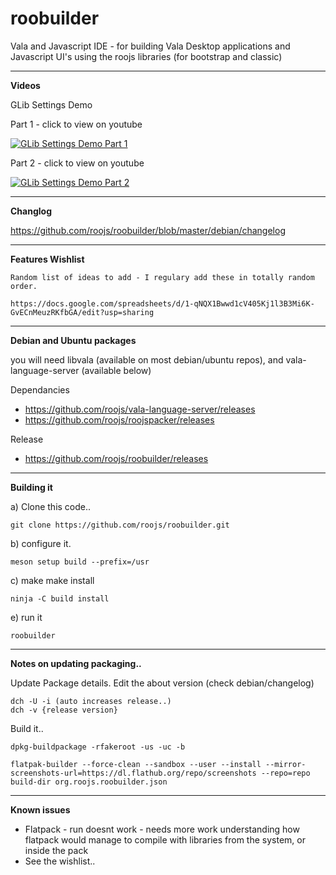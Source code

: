 # roobuilder
Vala and Javascript IDE - for building Vala Desktop applications and Javascript UI's using the roojs libraries (for bootstrap and classic)

---
**Videos** 

GLib Settings Demo

Part 1 - click to view on youtube

[![GLib Settings Demo Part 1](https://i.ytimg.com/vi/kx4B0frG-vc/hqdefault.jpg)](https://www.youtube.com/watch?v=kx4B0frG-vc&t=20s "GLib Settings Demo Part 1 - Click to Watch!")

Part 2 - click to view on youtube

[![GLib Settings Demo Part 2](https://i.ytimg.com/vi/XChS0YEB4yY/hqdefault.jpg)](https://www.youtube.com/watch?v=XChS0YEB4yY&t=6s "GLib Settings Demo Part 2 - Click to Watch!")

---
**Changlog** 

  https://github.com/roojs/roobuilder/blob/master/debian/changelog

---
**Features Wishlist** 

    Random list of ideas to add - I regulary add these in totally random order.
    
    https://docs.google.com/spreadsheets/d/1-qNQX1Bwwd1cV405Kj1l3B3Mi6K-GvECnMeuzRKfbGA/edit?usp=sharing
    
---
**Debian and Ubuntu packages** 

 you will need libvala (available on most debian/ubuntu repos), 
   and vala-language-server (available below)
 
Dependancies

  * https://github.com/roojs/vala-language-server/releases 
  * https://github.com/roojs/roojspacker/releases
  
Release

  * https://github.com/roojs/roobuilder/releases
  
---

**Building it** 

  a) Clone this code..
  
    git clone https://github.com/roojs/roobuilder.git
    
  b) configure it.
  
    meson setup build --prefix=/usr
    
  c) make make install
  
    ninja -C build install
    
  e) run it

    roobuilder
    
---

**Notes on updating packaging..** 

Update Package details.
    Edit the about version (check debian/changelog)
    
    dch -U -i (auto increases release..)
    dch -v {release version}

Build it..

    dpkg-buildpackage -rfakeroot -us -uc -b

    flatpak-builder --force-clean --sandbox --user --install --mirror-screenshots-url=https://dl.flathub.org/repo/screenshots --repo=repo build-dir org.roojs.roobuilder.json

---

**Known issues** 

  * Flatpack -  run doesnt work - needs more work understanding how flatpack would manage to compile with libraries from the system, or inside the pack
  * See the wishlist..